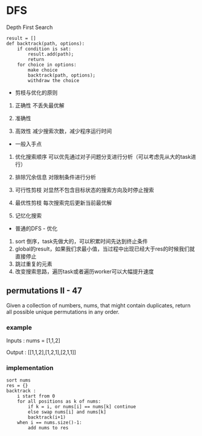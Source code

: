 # DFS 

Depth First Search

```
result = []
def backtrack(path, options):
    if condition is sat:
        result.add(path);
        return
    for choice in options:
        make choice
        backtrack(path, options);
        withdraw the choice
```

* 剪枝与优化的原则

1. 正确性 不丢失最优解

2. 准确性

3. 高效性 减少搜索次数，减少程序运行时间

* 一般入手点

1. 优化搜索顺序
可以优先通过对子问题分支进行分析（可以考虑先从大的task进行）

2. 排除冗余信息
对限制条件进行分析

3. 可行性剪枝
对显然不包含目标状态的搜索方向及时停止搜索

4. 最优性剪枝
每次搜索完后更新当前最优解

5. 记忆化搜索

* 普通的DFS - 优化

1. sort 倒序，task先做大的，可以积累时间先达到终止条件
2. global的result，如果我们求最小值，当过程中出现已经大于res的时候我们就直接停止
3. 跳过重复的元素
4. 改变搜索思路，遍历task或者遍历worker可以大幅提升速度

## permutations II - 47

Given a collection of numbers, nums, that might contain duplicates, return all
possible unique permutations in any order.

### example

Inputs : nums = [1,1,2]

Output : [[1,1,2],[1,2,1],[2,1,1]]

### implementation

```
sort nums
res = {}
backtrack :
    i start from 0
    for all positions as k of nums:
        if k = i, or nums[i] == nums[k] continue
        else swap nums[i] and nums[k]
        backtrack(i+1)
    when i == nums.size()-1:
        add nums to res
```
